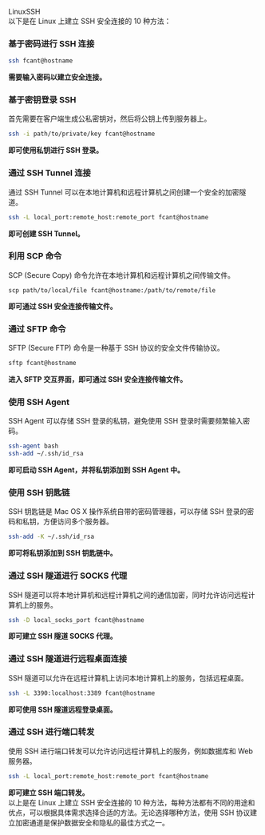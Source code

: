 LinuxSSH<br />以下是在 Linux 上建立 SSH 安全连接的 10 种方法：
<a name="bPi6j"></a>
### 基于密码进行 SSH 连接
```bash
ssh fcant@hostname
```
**需要输入密码以建立安全连接。**
<a name="pFVw8"></a>
### 基于密钥登录 SSH
首先需要在客户端生成公私密钥对，然后将公钥上传到服务器上。
```bash
ssh -i path/to/private/key fcant@hostname
```
**即可使用私钥进行 SSH 登录。**
<a name="Q2sM2"></a>
### 通过 SSH Tunnel 连接
通过 SSH Tunnel 可以在本地计算机和远程计算机之间创建一个安全的加密隧道。
```bash
ssh -L local_port:remote_host:remote_port fcant@hostname
```
**即可创建 SSH Tunnel。**
<a name="nppvr"></a>
### 利用 SCP 命令
SCP (Secure Copy) 命令允许在本地计算机和远程计算机之间传输文件。
```
scp path/to/local/file fcant@hostname:/path/to/remote/file
```
**即可通过 SSH 安全连接传输文件。**
<a name="uvZAl"></a>
### 通过 SFTP 命令
SFTP (Secure FTP) 命令是一种基于 SSH 协议的安全文件传输协议。
```bash
sftp fcant@hostname
```
**进入 SFTP 交互界面，即可通过 SSH 安全连接传输文件。**
<a name="PtN40"></a>
### 使用 SSH Agent
SSH Agent 可以存储 SSH 登录的私钥，避免使用 SSH 登录时需要频繁输入密码。
```bash
ssh-agent bash
ssh-add ~/.ssh/id_rsa
```
**即可启动 SSH Agent，并将私钥添加到 SSH Agent 中。**
<a name="LV4Dh"></a>
### 使用 SSH 钥匙链
SSH 钥匙链是 Mac OS X 操作系统自带的密码管理器，可以存储 SSH 登录的密码和私钥，方便访问多个服务器。
```bash
ssh-add -K ~/.ssh/id_rsa
```
**即可将私钥添加到 SSH 钥匙链中。**
<a name="awSN5"></a>
### 通过 SSH 隧道进行 SOCKS 代理
SSH 隧道可以将本地计算机和远程计算机之间的通信加密，同时允许访问远程计算机上的服务。
```bash
ssh -D local_socks_port fcant@hostname
```
**即可建立 SSH 隧道 SOCKS 代理。**
<a name="BOVY4"></a>
### 通过 SSH 隧道进行远程桌面连接
SSH 隧道可以允许在远程计算机上访问本地计算机上的服务，包括远程桌面。
```bash
ssh -L 3390:localhost:3389 fcant@hostname
```
**即可使用 SSH 隧道远程登录桌面。**
<a name="hQ57G"></a>
### 通过 SSH 进行端口转发
使用 SSH 进行端口转发可以允许访问远程计算机上的服务，例如数据库和 Web 服务器。
```bash
ssh -L local_port:remote_host:remote_port fcant@hostname
```
**即可建立 SSH 端口转发。**<br />以上是在 Linux 上建立 SSH 安全连接的 10 种方法，每种方法都有不同的用途和优点，可以根据具体需求选择合适的方法。无论选择哪种方法，使用 SSH 协议建立加密通道是保护数据安全和隐私的最佳方式之一。
